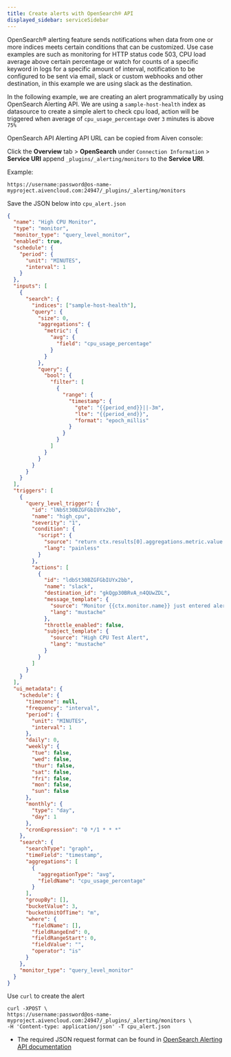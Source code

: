 ```yaml
---
title: Create alerts with OpenSearch® API
displayed_sidebar: serviceSidebar
---
```


OpenSearch® alerting feature sends notifications when data from one or more indices meets certain conditions that can be customized.
Use case
examples are such as monitoring for HTTP status code 503, CPU load
average above certain percentage or watch for counts of a specific
keyword in logs for a specific amount of interval, notification to be
configured to be sent via email, slack or custom webhooks and other
destination, in this example we are using slack as the destination.

In the following example, we are creating an alert programmatically by
using OpenSearch Alerting API. We are using a `sample-host-health` index
as datasource to create a simple alert to check cpu load, action will be
triggered when average of `cpu_usage_percentage` over `3` minutes is
above `75%`

OpenSearch API Alerting API URL can be copied from Aiven console:

Click the **Overview** tab > **OpenSearch** under
`Connection Information` > **Service URI** append
`_plugins/_alerting/monitors` to the **Service URI**.

Example:

`https://username:password@os-name-myproject.aivencloud.com:24947/_plugins/_alerting/monitors`

Save the JSON below into `cpu_alert.json`

```json
{
  "name": "High CPU Monitor",
  "type": "monitor",
  "monitor_type": "query_level_monitor",
  "enabled": true,
  "schedule": {
    "period": {
      "unit": "MINUTES",
      "interval": 1
    }
  },
  "inputs": [
    {
      "search": {
        "indices": ["sample-host-health"],
        "query": {
          "size": 0,
          "aggregations": {
            "metric": {
              "avg": {
                "field": "cpu_usage_percentage"
              }
            }
          },
          "query": {
            "bool": {
              "filter": [
                {
                  "range": {
                    "timestamp": {
                      "gte": "{{period_end}}||-3m",
                      "lte": "{{period_end}}",
                      "format": "epoch_millis"
                    }
                  }
                }
              ]
            }
          }
        }
      }
    }
  ],
  "triggers": [
    {
      "query_level_trigger": {
        "id": "lNbSt30BZGFGbIUYx2bb",
        "name": "high_cpu",
        "severity": "1",
        "condition": {
          "script": {
            "source": "return ctx.results[0].aggregations.metric.value == null ? false : ctx.results[0].aggregations.metric.value > 75",
            "lang": "painless"
          }
        },
        "actions": [
          {
            "id": "ldbSt30BZGFGbIUYx2bb",
            "name": "slack",
            "destination_id": "gkQgp30BRvA_n4QUwZDL",
            "message_template": {
              "source": "Monitor {{ctx.monitor.name}} just entered alert status. Please investigate the issue.\n  - Trigger: {{ctx.trigger.name}}\n  - Severity: {{ctx.trigger.severity}}\n  - Period start: {{ctx.periodStart}}\n  - Period end: {{ctx.periodEnd}}",
              "lang": "mustache"
            },
            "throttle_enabled": false,
            "subject_template": {
              "source": "High CPU Test Alert",
              "lang": "mustache"
            }
          }
        ]
      }
    }
  ],
  "ui_metadata": {
    "schedule": {
      "timezone": null,
      "frequency": "interval",
      "period": {
        "unit": "MINUTES",
        "interval": 1
      },
      "daily": 0,
      "weekly": {
        "tue": false,
        "wed": false,
        "thur": false,
        "sat": false,
        "fri": false,
        "mon": false,
        "sun": false
      },
      "monthly": {
        "type": "day",
        "day": 1
      },
      "cronExpression": "0 */1 * * *"
    },
    "search": {
      "searchType": "graph",
      "timeField": "timestamp",
      "aggregations": [
        {
          "aggregationType": "avg",
          "fieldName": "cpu_usage_percentage"
        }
      ],
      "groupBy": [],
      "bucketValue": 3,
      "bucketUnitOfTime": "m",
      "where": {
        "fieldName": [],
        "fieldRangeEnd": 0,
        "fieldRangeStart": 0,
        "fieldValue": "",
        "operator": "is"
      }
    },
    "monitor_type": "query_level_monitor"
  }
}
```

Use `curl` to create the alert

```
curl -XPOST \
https://username:password@os-name-myproject.aivencloud.com:24947/_plugins/_alerting/monitors \
-H 'Content-type: application/json' -T cpu_alert.json
```

-   The required JSON request format can be found in [OpenSearch
    Alerting API
    documentation](https://opensearch.org/docs/latest/observing-your-data/alerting/api/)

